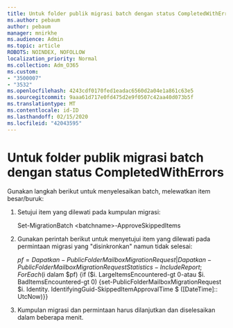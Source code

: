 ```yaml
---
title: Untuk folder publik migrasi batch dengan status CompletedWithErrors
ms.author: pebaum
author: pebaum
manager: mnirkhe
ms.audience: Admin
ms.topic: article
ROBOTS: NOINDEX, NOFOLLOW
localization_priority: Normal
ms.collection: Adm_O365
ms.custom:
- "3500007"
- "3532"
ms.openlocfilehash: 4243cdf0170fed1eadac6560d2a04e1a861c63e5
ms.sourcegitcommit: 9aaa61d717e0fd475d2e9f0507c42aa40d073b5f
ms.translationtype: MT
ms.contentlocale: id-ID
ms.lasthandoff: 02/15/2020
ms.locfileid: "42043595"
---
```

# <a name="for-public-folder-migration-batch-with-completedwitherrors-status"></a>Untuk folder publik migrasi batch dengan status CompletedWithErrors

Gunakan langkah berikut untuk menyelesaikan batch, melewatkan item besar/buruk: 
1. Setujui item yang dilewati pada kumpulan migrasi:

    Set-MigrationBatch \<batchname>-ApproveSkippedItems 
2. Gunakan perintah berikut untuk menyetujui item yang dilewati pada permintaan migrasi yang "disinkronkan" namun tidak selesai:

    $pf = Dapatkan-PublicFolderMailboxMigrationRequest | Dapatkan-PublicFolderMailboxMigrationRequestStatistics-IncludeReport; ForEach ($i dalam $pf) {if ($i. LargeItemsEncountered-gt 0-atau $i. BadItemsEncountered-gt 0) {set-PublicFolderMailboxMigrationRequest $i. Identity. IdentifyingGuid-SkippedItemApprovalTime $ ([DateTime]:: UtcNow)}}
3. Kumpulan migrasi dan permintaan harus dilanjutkan dan diselesaikan dalam beberapa menit.

